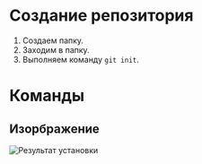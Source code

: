 # Создание репозитория

1. Создаем папку.
2. Заходим в папку.
3. Выполняем команду ```git init```.

# Команды 

## Изорбражение

![Результат установки](6-5-1.png)

